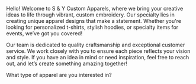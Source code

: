 Hello! Welcome to S & Y Custom Apparels, where we bring your creative ideas to life through vibrant, custom embroidery. Our specialty lies in creating unique apparel designs that make a statement. Whether you're looking for personalized t-shirts, stylish hoodies, or specialty items for events, we’ve got you covered!

Our team is dedicated to quality craftsmanship and exceptional customer service. We work closely with you to ensure each piece reflects your vision and style. If you have an idea in mind or need inspiration, feel free to reach out, and let’s create something amazing together!

What type of apparel are you interested in?
